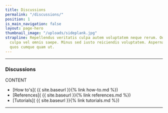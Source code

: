 ```yaml
---
title: Discussions
permalink: "/discussions/"
position: 1
is_main_navigation: false
layout: page-hero
thumbnail_image: "/uploads/sideplank.jpg"
strapline: Repellendus veritatis culpa autem voluptatem neque rerum. Odit eaque voluptatem
  culpa vel omnis saepe. Minus sed iusto reiciendis voluptatem. Aspernatur quia sequi
  quos cumque quam ut.
---
```


***
### Discussions

CONTENT

+ [How to's]( {{ site.baseurl }}{% link how-to.md %})  
+ [References]( {{ site.baseurl }}{% link references.md %})  
+ [Tutorials]( {{ site.baseurl }}{% link tutorials.md %})  



***
